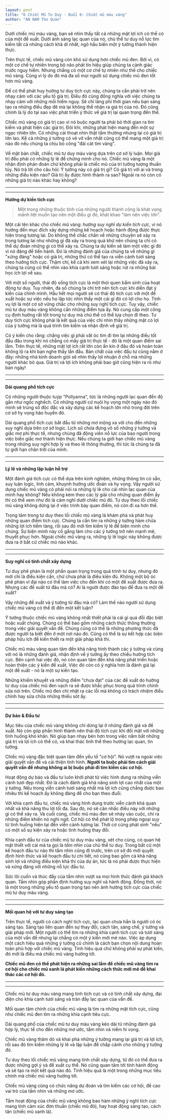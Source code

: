 ```yaml
---
layout: post
title: "6 Chiếc Mũ Tư Duy - Buổi 6: Chiếc mũ màu vàng"
author: "AN NAM Thư Quán"
---
```


Dưới chiếc mũ màu vàng, bạn sẽ nhìn thấy tất cả những mặt lợi ích có thể có của một đề xuất. Dưới ánh sáng lạc quan của nó, chủ thể tư duy nỗ lực tìm kiếm tất cả những cách khả dĩ nhất, ngõ hầu biến một ý tưởng thành hiện thực.

Trên thực tế, chiếc mũ vàng còn khó sử dụng hơn chiếc mũ đen. Bởi vì, có một cơ chế tự nhiên trong bộ não phát tín hiệu giúp chúng ta cảnh giác trước nguy hiểm. Nhưng chẳng có một cơ chế tự nhiên như thế cho chiếc mũ vàng. Cũng vì lý do đó mà đa số mọi người sử dụng chiếc mũ đen tốt hơn mũ vàng.

Để có thể phát huy hướng tư duy tích cực này, chúng ta cần phải trở nên nhạy cảm với các yếu tố giá trị. Điều đó cũng đồng nghĩa với việc chúng ta nhạy cảm với những mối hiểm nguy. Sẽ chỉ lãng phí thời gian nếu bạn sáng tạo ra những điều đẹp đẽ mà lại không thể nhận ra giá trị của nó. Đó cũng chính là lý do tại sao việc phát triển ý thức về giá trị lại quan trọng đến thế.

Chiếc mũ vàng có giá trị cao vì nó buộc người ta phải bỏ thời gian ra tìm kiếm và phát hiện các giá trị. Đôi khi, những phát hiện mang đến một sự ngạc nhiên lớn. Có những cái thoạt nhìn thật tầm thường nhưng lại có giá trị lớn lao. Kể cả những ý tưởng có vẻ vớ vẩn nhất cũng có thể mang một giá trị nào đó nếu chúng ta chịu bỏ công "đãi cát tìm vàng".

Về mặt bản chất, chiếc mũ tư duy màu vàng dựa trên cơ sở lý luận. Mọi giá trị đều phải có những lý lẽ để chứng minh cho nó. Chiếc mũ vàng là một nhận định phán đoán chứ không phải là chiếc mũ của trí tưởng tượng thuần túy. Nó trả lời cho câu hỏi: Ý tưởng này có giá trị gì? Có giá trị với ai và trong những điều kiện nào? Giá trị ấy được hình thành ra sao? Ngoài ra nó còn có những giá trị nào khác hay không?

***
***

**Hướng dự kiến tích cực**

> Một trong những thuộc tính của những người thành công là khát vọng mãnh liệt muốn tạo nên một điều gì đó, khát khao "làm nên việc lớn".

Một cái tên khác cho chiếc mũ vàng: *hướng suy nghĩ dự kiến tích cực*, vì nó hướng đến mục đích xây dựng những kế hoạch hoặc hành động được thực hiện trong tương lai. Do không thể chắc chắn về những chuyện sẽ xảy ra trong tương lai như những gì đã xảy ra trong quá khứ nên chúng ta chỉ có thể dự đoán những gì có thể xảy ra. Chúng ta dự kiến sẽ làm một việc gì đó vì nó đáng để tiến hành. Đó là những đánh giá của chúng ta về những gì "xứng đáng" hoặc có giá trị, những thứ có thể tạo ra viễn cảnh tươi sáng theo hướng tích cực. Thậm chí, kể cả khi xem xét lại những việc đã xảy ra, chúng ta cũng có thể nhìn vào khía cạnh tươi sáng hoặc rút ra những bài học ích lợi về sau.

Với một số người, thái độ sống tích cực là một thói quen bẩm sinh của hoạt động tư duy. Tuy nhiên, đa số chúng ta chỉ trở nên tích cực khi diễn đạt ý kiến của chính mình. Hầu hết mọi người sẽ có thái độ tích cực với một đề xuất hoặc sự việc nếu họ lập tức nhìn thấy một cái gì đó có lợi cho họ. Tính vụ lợi là một cơ sở vững chắc cho những suy nghĩ tích cực. Tuy vậy, chiếc mũ tư duy màu vàng không cần những điểm tựa ấy. Nó cung cấp một công cụ định hướng rất tốt trong tư duy mà chủ thể có thể lựa chọn đi theo. Tư duy tích cực không phải là kết quả của việc chỉ nhìn thấy những mặt có lợi của ý tưởng mà là quá trình tìm kiếm và nhận định về giá trị.

Có ý kiến cho rằng: chẳng việc gì phải vắt óc tìm đi tìm lại những điều tốt đẩu đâu trong khi nó chẳng có mấy giá trị thực tế - đó là một quan điểm sai lầm. Trên thực tế, những mặt lợi ích rất lớn còn ẩn kín ở đâu đó và hoàn toàn không lộ ra khi bạn nghe thấy lần đầu. Bản chất của việc đầu tư cũng nằm ở đây: những nhà kinh doanh giỏi sẽ nhìn thấy lợi nhuận ở chỗ mà những người khác bỏ qua. Giá trị và lợi ích không phải bao giờ cũng hiện ra rõ như ban ngày!

***
***

**Dải quang phổ tích cực**

Có những người thuộc tuýp "Pollyanna", tức là những người lạc quan đến độ gần như ngốc nghếch. Có những người cứ nuôi hy vọng một ngày nào đó mình sẽ trúng số độc đắc và xây dựng các kế hoạch lớn nhỏ trong đời trên cơ sở hy vọng hão huyền đó.

Dải quang phổ tích cực bắt đầu từ những mơ mộng xa vời cho đến những suy nghĩ dựa trên cơ sở logic. Lịch sử chứa đựng vô số những ý tưởng và giấc mơ phi thực tế, nhưng chúng đã động viên nỗ lực của bao người trong việc biến giấc mơ thành hiện thực. Nếu chúng ta giới hạn chiếc mũ vàng trong những suy nghĩ hợp lý và theo lẽ thông thường, thì tức là chúng ta đã tự giới hạn chân trời của mình.

***
***

**Lý lẽ và những lập luận hỗ trợ**

Một đánh giá tích cực có thể dựa trên kinh nghiệm, những thông tin có sẵn, suy luận logic, linh cảm, khuynh hướng ước đoán và hy vọng. Vậy người sử dụng chiếc mũ vàng có phải nói ra những lý lẽ cho cái nhìn lạc quan của mình hay không? Nếu không kèm theo các lý giải cho những quan điểm ấy thì có thể xem như đó là cảm nghĩ dưới chiếc mũ đỏ. Tư duy theo lối chiếc mũ vàng không dừng lại ở việc trình bày quan điểm, nó còn đi xa hơn thế.

Trọng tâm trong tư duy theo lối chiếc mũ vàng là khám phá và phát huy những quan điểm tích cực. Chúng ta cần tìm ra những ý tưởng hàm chứa những lợi ích tiềm tàng, rồi sau đó mới tìm kiếm lý lẽ để biện minh cho chúng. Sự biện minh này cố gắng làm cho các ý tưởng trở nên mạnh mẽ, thuyết phục hơn. Ngoài chiếc mũ vàng ra, những lý lẽ logic này không được đưa ra ở bất cứ chiếc mũ nào khác.

***
***

**Suy nghĩ có tính chất xây dựng**

Tư duy phê phán là một phần quan trọng trong quá trình tư duy, nhưng đó mới chỉ là điều kiện cần, chứ chưa phải là điều kiện đủ. Không một bộ óc phê phán vĩ đại nào có thể làm việc cho đến khi có một đề xuất được đưa ra. Nhưng các đề xuất từ đâu mà có? Ai là người được đào tạo để đưa ra một đề xuất?

Vậy những đề xuất và ý tưởng từ đâu mà có? Làm thế nào người sử dụng chiếc mũ vàng có thể đi đến một kết luận?

Ý tưởng thuộc chiếc mũ vàng không nhất thiết phải là cái gì quá đỗi đặc biệt hoặc xuất chúng. Chúng có thể bao gồm những cách thức thông thường trong việc giải quyết vấn đề. Chúng cũng có thể là những phương thức đã được người ta biết đến ở một nơi nào đó. Cũng có thể là sự kết hợp các biện pháp hữu ích để kiến thiết ra một giải pháp khả thi.

Chiếc mũ màu vàng quan tâm đến khả năng hình thành các ý tưởng và cùng với nó là những đánh giá, nhận định về ý tưởng ấy theo chiều hướng tích cực. Bên cạnh hai việc đó, nó còn quan tâm đến khả năng phát triển hoặc hoàn thiện các ý kiến đề xuất. Việc đó còn có ý nghĩa hơn là đánh giá lại một đề xuất - nó là một sự kiến tạo.

Những khiếm khuyết và những điểm "chưa đạt" của các đề xuất do hướng tư duy của chiếc mũ đen vạch ra sẽ được khắc phục trong quá trình chỉnh sửa nói trên. Chiếc mũ đen chỉ nhặt ra các lỗi mà không có trách nhiệm điều chỉnh hay sửa chữa những thiếu sót ấy.

***
***

**Dự báo & Đầu tư**

Mục tiêu của chiếc mũ vàng không chỉ dừng lại ở những đánh giá và đề xuất. Nó còn góp phần hình thành nên thái độ tích cực khi đối mặt với những tình huống khó khăn. Nó giúp bạn nhạy bén hơn trong việc nắm bắt những giá trị và lợi ích có thể có, và khai thác tình thế theo hướng lạc quan, tin tưởng.

Chiếc mũ vàng đặc biệt quan tâm đến yếu tố "cơ hội". Nó vượt ra ngoài việc giải quyết vấn đề và cải thiện tình hình. **Người ta buộc phải tìm cách giải quyết vấn đề nhưng không ai bị buộc phải đi tìm kiếm các cơ hội.**

Hoạt động dự báo và đầu tư luôn khởi phát từ việc hình dung ra những viễn cảnh tươi đẹp nhất. Đó là cách đánh giá khả năng sinh lợi cao nhất của một ý tưởng. Nếu trong viễn cảnh tươi sáng nhất mà lợi ích cũng chẳng được bao nhiêu thì kế hoạch ấy không đáng để cho bạn theo đuổi.

Với khía cạnh đầu tư, chiếc mũ vàng hình dung trước viễn cảnh khả quan nhất và khả năng thu lợi tối đa. Sau đó, nó sẽ cân nhắc điều này với những gì có thể xảy ra. Và cuối cùng, chiếc mũ màu đen sẽ nhảy vào cuộc, chỉ ra những điểm khiến nó nghi ngờ. Cơ hội có thể phát lộ trong phép ngoại suy từ tình huống hiện tại đến viễn cảnh tương lai. Thời cơ cũng phát sinh "nếu" có một số sự kiện xảy ra hoặc tình huống thay đổi.

Khía cạnh đầu tư của chiếc mũ tư duy màu vàng, xét cho cùng, có quan hệ mật thiết với cái mà ta gọi là *tầm nhìn* của chủ thể tư duy. Trong bất cứ một kế hoạch đầu tư nào thì tầm nhìn cũng đi trước, trên cơ sở đó mới quyết định hình thức và kế hoạch đầu tư chi tiết, nó cũng bao gồm cả khả năng sinh lợi và những điều kiện khả thi của dự án, tức là nó phải được thực hiện và xứng đáng với những nỗ lực đầu tư.

Sức lôi cuốn và thúc đẩy của tầm nhìn vượt xa mọi hình thức đánh giá khách quan. Tầm nhìn góp phần định hướng suy nghĩ và hành động. Đồng thời, nó là một trong những yếu tố quan trọng tạo nên ảnh hưởng tích cực của chiếc mũ tư duy màu vàng.

***
***

**Mối quan hệ với tư duy sáng tạo**

Trên thực tế, người có cách nghĩ tích cực, lạc quan chưa hẳn là người có óc sáng tạo. Sáng tạo liên quan đến sự thay đổi, cách tân, sáng chế, ý tưởng và giải pháp mới. Một người có thể tìm ra những khía cạnh tích cực và tươi sáng của một vấn đề nhưng lại chẳng có một ý kiến mới mẻ nào. Việc áp dụng một cách hiệu quả những ý tưởng cũ chính là cách bạn chọn nội dung hoàn toàn phù hợp với chiếc mũ vàng. Tính hiệu quả chứ không phải sự phát kiến, đó mới là điều mà chiếc mũ vàng hướng tới.

**Chiếc mũ đen có thể phát hiện ra những sai lầm để chiếc mũ vàng tìm ra cơ hội cho chiếc mũ xanh lá phát kiến những cách thức mới mẻ để khai thác các cơ hội đó.**

***
***

Chiếc mũ tư duy màu vàng mang tính tích cực và có tính chất xây dựng, đại diện cho khía cạnh tươi sáng và tràn đầy lạc quan của vấn đề.

Mối quan tâm chính của chiếc mũ vàng là tìm ra những mặt tích cực, cũng như chiếc mũ đen tìm ra những khía cạnh tiêu cực.

Dải quang phổ của chiếc mũ tư duy màu vàng kéo dài từ những đánh giá hợp lý, thực tế cho đến những mơ ước, tầm nhìn và niềm hi vọng.

Chiếc mũ vàng thăm dò và khai phá những ý tưởng mang lại giá trị và lợi ích, rồi sau đó tìm kiếm những lý lẽ và lập luận để chắp cánh cho những ý tưởng đó.

Tư duy theo lối chiếc mũ vàng mang tính chất xây dựng, từ đó có thể đưa ra được những gợi ý và đề xuất cụ thể. Nó cũng quan tâm tới tính hành động và sẽ tạo ra một kết quả nào đó. Tính hiệu quả là một trong những mục tiêu chính mà chiếc mũ vàng hướng tới.

Chiếc mũ vàng cũng có chức năng dự đoán và tìm kiếm các cơ hội, đề cao vai trò của tầm nhìn và những mơ ước.

Tầm hoạt động của chiếc mũ vàng không bao hàm những ý nghĩ tích cực mang tính cảm xúc đơn thuần (chiếc mũ đỏ), hay hoạt động sáng tạo, cách tân (chiếc mũ xanh lá).
 










